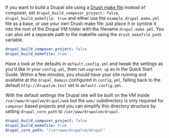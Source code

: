 If you want to build a Drupal site using a [Drush make file](http://www.drush.org/en/master/make/) instead of composer, set `drupal_build_composer_project: false`, `drupal_build_makefile: true` and either use the `example.drupal.make.yml` file as a base, or use your own Drush make file: just place it or symlink it into the root of the Drupal VM folder with the filename `drupal.make.yml`. You can also set a separate path to the makefile using the `drush_makefile_path` variable.

```yaml
drupal_build_composer_project: false
drupal_build_makefile: true
```

Have a look at the defaults in `default.config.yml` and tweak the settings as you'd like in your `config.yml`, then run `vagrant up` as in the Quick Start Guide. Within a few minutes, you should have your site running and available at the `drupal_domain` configured in `config.yml`, falling back to the default `http://drupalvm.test` set in `default.config.yml`.

With the default settings the Drupal site will be built on the VM inside `/var/www/drupalvm/drupal/web` but the `web/` subdirectory is only required for `composer` based projects and you can simplify this directory structure by setting `drupal_core_path` to `/var/www/drupalvm/drupal`.

```yaml
drupal_build_composer_project: false
drupal_build_makefile: true
drupal_core_path: "/var/www/drupalvm/drupal"
```
